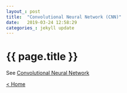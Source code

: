 ```yaml
---
layout_: post
title:  "Convolutional Neural Network (CNN)"
date:   2019-03-24 12:58:29
categories_: jekyll update
---
```


# {{ page.title }}

See [Convolutional Neural Network](convolution.html)


[< Home](..)
